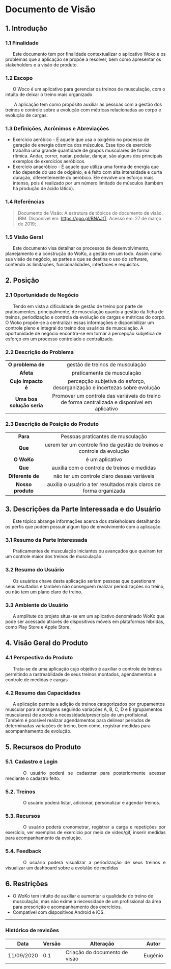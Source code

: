 # Documento de Visão

## **1. Introdução**

### 1.1 Finalidade
  &nbsp;&nbsp;&nbsp;&nbsp;&nbsp;&nbsp;Este documento tem por finalidade contextualizar o aplicativo Woko e os problemas que a aplicação se propõe a resolver, bem como apresentar os stakeholders e a visão de produto.

### 1.2 Escopo
&nbsp;&nbsp;&nbsp;&nbsp;&nbsp;&nbsp;O Woco é um aplicativo para gerenciar os treinos de musculação, com o intuito de deixar o treino mais organizado.

&nbsp;&nbsp;&nbsp;&nbsp;&nbsp;&nbsp; A aplicação tem como propósito auxiliar as pessoas com a gestão dos treinos e controle sobre a evolução com métricas relacionadas ao corpo e evolução de cargas.

### 1.3 Definições, Acrônimos e Abreviações

 * Exercício aeróbico - É aquele que usa o oxigênio no processo de geração de energia cósmica dos músculos. Esse tipo de exercício trabalha uma grande quantidade de grupos musculares de forma rítmica. Andar, correr, nadar, pedalar, dançar, são alguns dos principais exemplos de exercícios aeróbicos.
 * Exercício anaeróbico - É aquele que utiliza uma forma de energia que não depende do uso de oxigênio, e é feito com alta intensidade e curta duração, diferentemente do aeróbico. Ele envolve um esforço mais intenso, pois é realizado por um número limitado de músculos (também há produção de ácido lático).

### 1.4 Referências

>Documento de Visão: A estrutura de tópicos do documento de visão. IBM. Disponível em: <a href='https://goo.gl/BNAJtT'><https://goo.gl/BNAJtT></a>. Acesso em: 27 de março de 2019;


### 1.5 Visão Geral
&nbsp;&nbsp;&nbsp;&nbsp;&nbsp;&nbsp;Este documento visa detalhar os processos de desenvolvimento, planejamento e a construção do WoKo, a gestão em um todo. Assim como sua visão de negócio, as partes a que se destina o uso do software, contendo as limitações, funcionalidades, interfaces e requisitos.

## **2. Posição**

### 2.1 Oportunidade de Negócio
&nbsp;&nbsp;&nbsp;&nbsp;&nbsp;&nbsp;Tendo em vista a dificuldade de gestão de treino por parte de praticamentes, principalmente, de musculação quanto a gestão da ficha de treinos, periodização e controla da evolução de cargas e métricas do corpo. O Woko propõe-se a centralizar essas informações e disponibilizar um controle pleno e integral do treino dos usuários de musculação. A oportunidade de negócio encontra-se em tornar a percepção subjetica de esforço em um processo controlado e centralizado.

### 2.2 Descrição do Problema

| | |
| :---: | :---: |
| **O problema de** | gestão de treinos de musculação |
| **Afeta** | praticamente de musculação |
| **Cujo impacto é** | percepção subjetiva do esforço, desorganização e incertezas sobre evolução |
| **Uma boa solução seria** | Promover um controle das variáveis do treino de forma centralizada e disponível em aplicativo |

### 2.3 Descrição de Posição do Produto

| | |
| :---: | :---: |
| **Para** | Pessoas praticantes de musculação |
| **Que** | uerem ter um controle fino da gestão de treinos e controle da evolução |
| **O WoKo** | é um aplicativo|
| **Que** | auxilia com o controle de treinos e medidas |
| **Diferente de** | não ter um controle claro dessas variáveis |
| **Nosso produto** | auxilia o usuário a ter resultados mais claros de forma organizada |

## 3. Descrições da Parte Interessada e do Usuário
&nbsp;&nbsp;&nbsp;&nbsp;&nbsp;&nbsp;Este tópico abrange informações acerca dos stakeholders detalhando os perfis que podem possuir algum tipo de envolvimento com a aplicação.

### 3.1 Resumo da Parte Interessada
&nbsp;&nbsp;&nbsp;&nbsp;&nbsp;&nbsp;Praticamentes de musculação iniciantes ou avançados que queiram ter um controle maior dos treinos de musculação.

### 3.2 Resumo do Usuário
&nbsp;&nbsp;&nbsp;&nbsp;&nbsp;&nbsp;Os usuários chave desta aplicação seriam pessoas que questionam seus resultados e também não conseguem realizar periodizações no treino, ou não tem um plano claro de treino. 

### 3.3 Ambiente do Usuário 
&nbsp;&nbsp;&nbsp;&nbsp;&nbsp;&nbsp;A amplitute do projeto situa-se em um aplicativo denominado WoKo que pode ser acessado através de dispositivos móveis em plataformas híbridas, como Play Store e Apple Store.

## 4. Visão Geral do Produto

### 4.1 Perspectiva do Produto
&nbsp;&nbsp;&nbsp;&nbsp;&nbsp;&nbsp;Trata-se de uma aplicação cujo objetivo é auxiliar o controle de treinos permitindo a rastreablidade de seus treinos montados, agendamentos e controle de medidas e cargas<br>

### 4.2 Resumo das Capacidades
&nbsp;&nbsp;&nbsp;&nbsp;&nbsp;&nbsp;A aplicação permite a adição de treinos categorizados por grupamentos muscular para montagens seguindo variações A, B, C, D e E (grupamentos musculares) de acordo a necessidade/prescrição de um profisional. Também é possível realizar agendamentos para delinear períodos de determinadas variações de treino, bem como, registrar medidas para acompanhamento de evolução.

## **5. Recursos do Produto**

### 5.1. Cadastro e Login
<p style="text-align:justify">&emsp;&emsp;&emsp;&emsp;O usuário poderá se cadastrar para posteriormente acessar mediante o cadastro feito.</p>

### 5.2. Treinos
<p style="text-align:justify">&emsp;&emsp;&emsp;&emsp;O usuário poderá listar, adicionar, personalizar e agendar treinos.</p>

### 5.3. Recursos
<p style="text-align:justify">&emsp;&emsp;&emsp;&emsp;O usuário poderá cronometrar, registrar a carga e repetições por exercício, ver exemplos de exercício por meio de video/gif, inserir medidas para acompanhamento da evolução.</p>

### 5.4. Feedback

<p style="text-align:justify">&emsp;&emsp;&emsp;&emsp;O usuário poderá visualizar a periodização de seus treinos e visualizar um dashboard sobre a evolulão de medidas</p>


## 6. Restrições
- O WoKo tem intuito de auxiliar e aumentar a qualidade do treino de musculação, mas não exime a necessidade de um profissional da área para prescrição e acompanhamento dos exercícios.
- Compatível com dispositivos Android e iOS.

***

### Histórico de revisões
|Data|Versão|Alteração|Autor|
|----|------|---------|-----|
| 11/09/2020 | 0.1 | Criação do documento de visão | Eugênio | 
